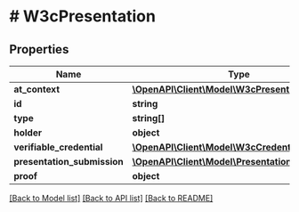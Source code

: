 # # W3cPresentation

## Properties

| Name                        | Type                                                                          | Description | Notes      |
| --------------------------- | ----------------------------------------------------------------------------- | ----------- | ---------- |
| **at_context**              | [**\OpenAPI\Client\Model\W3cPresentationContext**](W3cPresentationContext.md) |             |
| **id**                      | **string**                                                                    |             | [optional] |
| **type**                    | **string[]**                                                                  |             |
| **holder**                  | **object**                                                                    |             |
| **verifiable_credential**   | [**\OpenAPI\Client\Model\W3cCredential[]**](W3cCredential.md)                 |             |
| **presentation_submission** | [**\OpenAPI\Client\Model\PresentationSubmission**](PresentationSubmission.md) |             | [optional] |
| **proof**                   | **object**                                                                    |             |

[[Back to Model list]](../../README.md#models) [[Back to API list]](../../README.md#endpoints) [[Back to README]](../../README.md)
